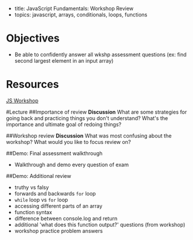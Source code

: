 - title: JavaScript Fundamentals: Workshop Review
- topics: javascript, arrays, conditionals, loops, functions

# Objectives
* Be able to confidently answer all wkshp assessment questions (ex: find second largest element in an input array)

# Resources
[JS Workshop](http://c4q.github.io/accesscode-apply-jsworkshop/activity-conditionals.html)

#Lecture
##Importance of review 
**Discussion** What are some strategies for going back and practicing things you don't understand? What's the importance and ultimate goal of redoing things?

##Workshop review
**Discussion** What was most confusing about the workshop? What would you like to focus review on? 

##Demo: Final assessment walkthrough 
- Walkthrough and demo every question of exam

##Demo: Additional review
- truthy vs falsy 
- forwards and backwards `for` loop
- `while` loop vs `for` loop
- accessing different parts of an array
- function syntax 
- difference between console.log and return 
- additional 'what does this function output?' questions (from workshop)
- workshop practice problem answers
